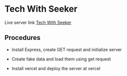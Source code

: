 # Tech With Seeker

Live server link [Tech With Seeker](https://tech-with-seeker-server.vercel.app)

## Procedures

* Install Express, create GET request and initialize server

* Create fake data and load them using get request

* Install vercel and deploy the server at vercel